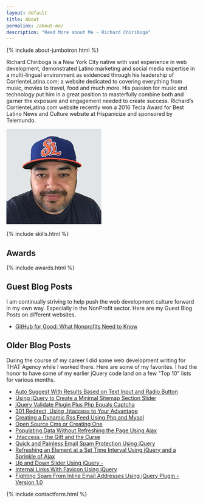 ```yaml
---
layout: default
title: About
permalink: /about-me/
description: "Read More about Me - Richard Chiriboga"
---
```


{% include about-jumbotron.html %}

<div class="overlap-container">
  <div class="container">
      <div class="row flex-row-reverse">
          <div class="col-md-8">
              <p>Richard Chiriboga is a New York City native with vast experience in web development, demonstrated Latino marketing and social media expertise in a multi-lingual environment as evidenced through his leadership of CorrienteLatina.com; a website dedicated to covering everything from music, movies to travel, food and much more. His passion for music and technology put him in a great position to masterfully combine both and garner the exposure and engagement needed to create success.  Richard’s CorrienteLatina.com website recently won a 2016 Tecla Award for Best Latino News and Culture website at Hispanicize and sponsored by Telemundo.</p>
              <!-- <ul class="badges">
                  <li class=""><img src="/img/badge_hubspot.png" class="img-fluid"></li>
                  <li class=""><img src="/img/badge_google.png" class="img-fluid"></li>
                  <li class=""><img src="/img/badge_csm.png" class="img-fluid"></li>
                  <li class=""><img src="/img/iadas.png" class="img-fluid"></li>
              </ul> -->
          </div>
          <div class="col-md-4">
              <img class="img-fluid img-thumbnail" src="/img/chiriboga.jpg" alt="Richard Chiriboga">
          </div>
      </div>
  </div>
</div>

{% include skills.html %}


<div class="overlap-container">
  <div class="container">
    <div class="row">
      <div class="col-lg-12 col-md-12 col-sm-12 col-xs-12">
        <h2>Awards</h2>
      </div>
    </div>
    {% include awards.html %}
  </div>
</div>


<div class="overlap-container">
  <div class="container">
    <div class="row">
      <div class="col-lg-8 col-lg-offset-2 col-md-10 col-md-offset-1 col-sm-12 col-xs-12">
        <h2>Guest Blog Posts</h2>
        <p>I am continually striving to help push the web development culture forward in my own way. Especially in the NonProfit sector. Here are my Guest Blog Posts on different websites.</p>
        <ul>
          <li><a target="_blank" href="http://www.nptechforgood.com/2018/09/06/github-for-good-what-nonprofits-need-to-know/">GitHub for Good: What Nonprofits Need to Know</a></li>
        </ul>
        <h2>Older Blog Posts</h2>
        <p>During the course of my career I did some web development writing for THAT Agency while I worked there. Here are some of my favorites. I had the honor to have some of my earlier jQuery code land on a few "Top 10" lists for various months.</p>
        <ul>
          <li><a target="_blank" href="https://blog.thatagency.com/design-studio-blog/2009/08/auto-suggest-with-results-based-on-text-input-and-radio-button/">Auto Suggest With Results Based on Text Input and Radio Button</a></li>
          <li><a target="_blank" href="https://blog.thatagency.com/design-studio-blog/2009/10/using-jQuery-to-create-a-minimal-sitemap-section-slider/">Using jQuery to Create a Minimal Sitemap Section Slider</a></li>
          <li><a target="_blank" href="https://blog.thatagency.com/design-studio-blog/2009/10/jQuery-validate-plugin-plus-php-equals-captcha/">jQuery Validate Plugin Plus Php Equals Captcha</a></li>
          <li><a target="_blank" href="https://blog.thatagency.com/design-studio-blog/2007/01/301-redirect-using-htaccess-to-your-advantage/">301 Redirect, Using .htaccess to Your Advantage</a></li>
          <li><a target="_blank" href="https://blog.thatagency.com/design-studio-blog/2007/08/creating-a-dynamic-rss-feed-using-php-and-mysql/">Creating a Dynamic Rss Feed Using Php and Mysql</a></li>
          <li><a target="_blank" href="https://blog.thatagency.com/design-studio-blog/2007/09/open-source-cms-or-creating-one/">Open Source Cms or Creating One</a></li>
          <li><a target="_blank" href="https://blog.thatagency.com/design-studio-blog/2008/04/populating-data-without-refreshing-the-page-using-ajax/">Populating Data Without Refreshing the Page Using Ajax</a></li>
          <li><a target="_blank" href="https://blog.thatagency.com/design-studio-blog/2008/08/htaccess-the-gift-and-the-curse/">.htaccess - the Gift and the Curse</a></li>
          <li><a target="_blank" href="https://blog.thatagency.com/design-studio-blog/2008/09/quick-and-painless-email-spam-protection-using-jQuery/">Quick and Painless Email Spam Protection Using jQuery</a></li>
          <li><a target="_blank" href="https://blog.thatagency.com/design-studio-blog/2009/01/refreshing-an-element-at-a-set-time-interval-using-jQuery-and-a-sprinkle-of-ajax/">Refreshing an Element at a Set Time Interval Using jQuery and a Sprinkle of Ajax</a></li>
          <li><a target="_blank" href="https://blog.thatagency.com/design-studio-blog/2009/02/up-and-down-slider-using-jQuery/">Up and Down Slider Using jQuery - </a></li>
          <li><a target="_blank" href="https://blog.thatagency.com/design-studio-blog/2009/03/internal-links-with-favicon-using-jQuery/">Internal Links With Favicon Using jQuery</a></li>
          <li><a target="_blank" href="https://blog.thatagency.com/design-studio-blog/2009/03/fighting-spam-from-inline-email-addresses-using-jQuery-plugin-version-10/">Fighting Spam From Inline Email Addresses Using jQuery Plugin - Version 1.0</a></li>
        </ul>
      </div>
    </div>
  </div>
</div>






{% include contactform.html %}